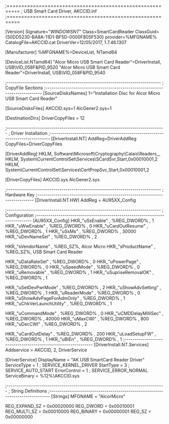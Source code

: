 ;==========================================================
; USB Smart Card Driver, AKCCID.inf
;==========================================================

[Version]
Signature="$WINDOWS NT$"
Class=SmartCardReader
ClassGuid={50DD5230-BA8A-11D1-BF5D-0000F805F530}
provider=%MFGNAME%
CatalogFile=AKCCID.cat
DriverVer=12/05/2017, 1.7.46.1307


[Manufacturer]
%MFGNAME%=DeviceList, NTamd64

[DeviceList.NTamd64]
"Alcor Micro USB Smart Card Reader"=DriverInstall, USB\VID_058F&PID_9520
"Alcor Micro USB Smart Card Reader"=DriverInstall, USB\VID_058F&PID_9540


;----------------------------------------------------------------------------
;   CopyFile Sections
;----------------------------------------------------------------------------
[SourceDisksNames]
1="Installation Disc for Alcor Micro USB Smart Card Reader"

[SourceDisksFiles]
AKCCID.sys=1
AlcGener2.sys=1

[DestinationDirs]
DriverCopyFiles  = 12


;------------------------------------------------------------------------------
;  Driver Installation
;------------------------------------------------------------------------------
[DriverInstall.NT]
AddReg=DriverAddReg
CopyFiles=DriverCopyFiles

[DriverAddReg]
HKLM, Software\Microsoft\Cryptography\Calais\Readers,,,
HKLM, System\CurrentControlSet\Services\SCardSvr,Start,0x00010001,2
HKLM, System\CurrentControlSet\Services\CertPropSvc,Start,0x00010001,2

[DriverCopyFiles]
AKCCID.sys
AlcGener2.sys

;----------------------------------------------------------------------------
; Hardware Key
;----------------------------------------------------------------------------
[DriverInstall.NT.HW]
AddReg = AU95XX_Config

;----------------------------------------------------------------------------
;   Configuration
;----------------------------------------------------------------------------
[AU95XX_Config]
HKR,,"uSsEnable"		, %REG_DWORD%	, 1
HKR,,"uWwEnable"      		, %REG_DWORD%	, 0
HKR,,"uCardOutResume"      	, %REG_DWORD%	, 1
HKR,,"uSsMs"      		, %REG_DWORD%	, 30000
HKR,,"uDevNameSel"      	, %REG_DWORD%	, 2

HKR,,"sVendorName"    		, %REG_SZ%, Alcor Micro
HKR,,"sProductName"    		, %REG_SZ%, USB Smart Card Reader


HKR,,"uDataRateSel"		, %REG_DWORD%	, 0
HKR,,"uPowerPage"	      	, %REG_DWORD%	, 0
HKR,,"uSpeedMode"       	, %REG_DWORD%	, 0
HKR,,"uRemovable"	      	, %REG_DWORD%	, 1
HKR,,"uSupriseRemovalOK"      	, %REG_DWORD%	, 1

HKR,,"uSetDevPwrMode"		, %REG_DWORD%	, 2
HKR,,"uShowAdvSetting"      	, %REG_DWORD%	, 1
HKR,,"uReaderMode"      	, %REG_DWORD%	, 0
HKR,,"uShowAdvPageForAdmOnly"   , %REG_DWORD%	, 1
HKR,,"uChkVerLaunchUtility"     , %REG_DWORD%	, 1


HKR,,"uCommandMode"		, %REG_DWORD%	, 0
HKR,,"uCMDDelayMilliSec"      	, %REG_DWORD%	, 40000
HKR,,"uMaxCWI"      		, %REG_DWORD%	, 800
HKR,,"uDecCWI"      		, %REG_DWORD%	, 2

HKR,,"uCardOutDelay"      	, %REG_DWORD%	, 200
HKR,,"uLoadSetupFW"      	, %REG_DWORD%	, 1
HKR,,"uBIEn"      		, %REG_DWORD%	, 1
;--------------------------------------------------------------
[DriverInstall.NT.Services]
Addservice = AKCCID, 2, DriverService

[DriverService]
DisplayName    = "AK USB SmartCard Reader Driver"
ServiceType    = 1                  ; SERVICE_KERNEL_DRIVER
StartType      = 3                  ; SERVICE_AUTO_START
ErrorControl   = 1                  ; SERVICE_ERROR_NORMAL
ServiceBinary  = %12%\AKCCID.sys


;------------------------------------------------------------------------------
;  String Definitions
;------------------------------------------------------------------------------
[Strings]
MFGNAME = "AlcorMicro"


REG_EXPAND_SZ          = 0x00020000
REG_DWORD              = 0x00010001
REG_MULTI_SZ           = 0x00010000
REG_BINARY             = 0x00000001
REG_SZ                 = 0x00000000

